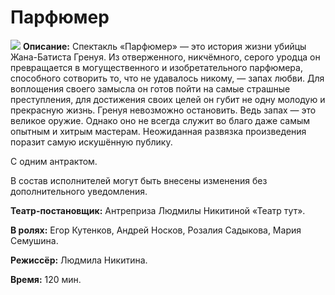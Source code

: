 # Парфюмер

![](https://external-content.duckduckgo.com/iu/?u=https%3A%2F%2Fwww.northcyprusinform.com%2Fupload%2Fsotbit.htmleditoraddition%2F31d%2Fgdte1027ceevkz70xh00nceig26f60od.webp&f=1&nofb=1&ipt=a41a2cd0c715588c2d39b57e3c8a733726291dba3fb1f83d432a749c22502879)
**Описание:** Спектакль «Парфюмер» — это история жизни убийцы Жана-Батиста Гренуя. Из отверженного, никчёмного, серого уродца он превращается в могущественного и изобретательного парфюмера, способного сотворить то, что не удавалось никому, — запах любви. Для воплощения своего замысла он готов пойти на самые страшные преступления, для достижения своих целей он губит не одну молодую и прекрасную жизнь. Гренуя невозможно остановить. Ведь запах — это великое оружие. Однако оно не всегда служит во благо даже самым опытным и хитрым мастерам. Неожиданная развязка произведения поразит самую искушённую публику.

С одним антрактом.

В состав исполнителей могут быть внесены изменения без дополнительного уведомления.

**Театр-постановщик:**
    Антреприза Людмилы Никитиной «Театр тут».
    
**В ролях:**
    Егор Кутенков,
    Андрей Носков,
    Розалия Садыкова,
    Мария Семушина.
    
**Режиссёр:**
    Людмила Никитина.
    
**Время:**
    120 мин.

